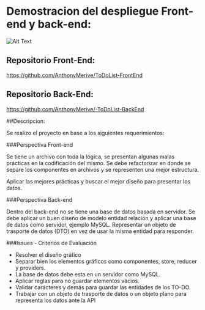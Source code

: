 # Demostracion del despliegue Front-end y back-end:

![Alt Text](https://res.cloudinary.com/df8qzqymf/image/upload/v1637819486/CRUD_peupwn.gif)

## Repositorio Front-End:

https://github.com/AnthonyMerive/ToDoList-FrontEnd

## Repositorio Back-End:

https://github.com/AnthonyMerive/-ToDoList-BackEnd

##Descripcion:

Se realizo el proyecto en base a los siguientes requerimientos:

###Perspectiva Front-end

Se tiene un archivo con toda la lógica, se presentan algunas malas prácticas en la codificación del mismo. Se debe refactorizar en donde se separe los componentes en archivos y se representen una mejor estructura.

Aplicar las mejores prácticas y buscar el mejor diseño para presentar los datos.



###Perspectiva Back-end

Dentro del back-end no se tiene una base de datos basada en servidor. Se debe aplicar un buen diseño de modelo entidad relación y aplicar una base de datos como servidor, ejemplo MySQL. Representar un objeto de trasporte de datos (DTO) en vez de usar la misma entidad para responder.


###Issues - Criterios de Evaluación

- Resolver el diseño gráfico
- Separar bien los elementos gráficos como componentes, store, reducer y providers.
- La base de datos debe esta en un servidor como MySQL.
- Aplicar reglas para no guardar elementos vácios.
- Validar carácteres y demás para guardar las entidades de los TO-DO.
- Trabajar con un objeto de trasporte de datos o un objeto plano para representa los datos ante la API
